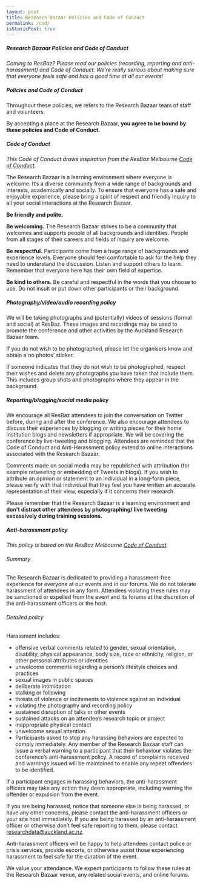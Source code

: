 ```yaml
---
layout: post
title: Research Bazaar Policies and Code of Conduct
permalink: /cod/
isStaticPost: true
---
```

##### Research Bazaar Policies and Code of Conduct
*Coming to ResBaz? Please read our policies (recording, reporting and anti-harassment) and Code of Conduct. We’re really serious about making sure that everyone feels safe and has a good time at all our events!*

##### Policies and Code of Conduct
Throughout these policies, we refers to the Research Bazaar team of staff and volunteers.

By accepting a place at the Research Bazaar, **you agree to be bound by these policies and Code of Conduct.**

##### Code of Conduct
*This Code of Conduct draws inspiration from the ResBaz Melbourne [Code of Conduct](https://resbazblog.wordpress.com/code-of-conduct/).*

The Research Bazaar is a learning environment where everyone is welcome. It’s a diverse community from a wide range of backgrounds and interests, academically and socially. To ensure that everyone has a safe and enjoyable experience, please bring a spirit of respect and friendly inquiry to all your social interactions at the Research Bazaar.

**Be friendly and polite.**

**Be welcoming.** The Research Bazaar strives to be a community that welcomes and supports people of all backgrounds and identities. People from all stages of their careers and fields of inquiry are welcome.

**Be respectful.** Participants come from a huge range of backgrounds and experience levels. Everyone should feel comfortable to ask for the help they need to understand the discussion. Listen and support others to learn. Remember that everyone here has their own field of expertise.

**Be kind to others.** Be careful and respectful in the words that you choose to use. Do not insult or put down other participants or their background.

##### Photography/video/audio recording policy
We will be taking photographs and (potentially) videos of sessions (formal and social) at ResBaz. These images and recordings may be used to promote the conference and other activities by the Auckland Research Bazaar team.

If you do not wish to be photographed, please let the organisers know and obtain a`no photos’ sticker.

If someone indicates that they do not wish to be photographed, respect their wishes and delete any photographs you have taken that include them. This includes group shots and photographs where they appear in the background.

##### Reporting/blogging/social media policy
We encourage all ResBaz attendees to join the conversation on Twitter before, during and after the conference. We also encourage attendees to discuss their experiences by blogging or writing pieces for their home institution blogs and newsletters if appropriate. We will be covering the conference by live-tweeting and blogging. Attendees are reminded that the Code of Conduct and Anti-Harassment policy extend to online interactions associated with the Research Bazaar.

Comments made on social media may be republished with attribution (for example retweeting or embedding of Tweets in blogs). If you wish to attribute an opinion or statement to an individual in a long-form piece, please verify with that individual that they feel you have written an accurate representation of their view, especially if it concerns their research.

Please remember that the Research Bazaar is a learning environment and **don’t distract other attendees by photographing/ live tweeting excessively during training sessions.**

##### Anti-harassment policy
*This policy is based on the ResBaz Melbourne [Code of Conduct](https://resbazblog.wordpress.com/code-of-conduct/).*

###### Summary
The Research Bazaar is dedicated to providing a harassment-free experience for everyone at our events and in our forums. We do not tolerate harassment of attendees in any form. Attendees violating these rules may be sanctioned or expelled from the event and its forums at the discretion of the anti-harassment officers or the host.

###### Detailed policy
Harassment includes:

* offensive verbal comments related to gender, sexual orientation, disability, physical appearance, body size, race or ethnicity, religion, or other personal attributes or identities
* unwelcome comments regarding a person’s lifestyle choices and practices
* sexual images in public spaces
* deliberate intimidation
* stalking or following
* threats of violence or incitements to violence against an individual
* violating the photography and recording policy
* sustained disruption of talks or other events
* sustained attacks on an attendee’s research topic or project
* inappropriate physical contact
* unwelcome sexual attention.
* Participants asked to stop any harassing behaviors are expected to comply immediately. Any member of the Research Bazaar staff can issue a verbal warning to a participant that their behaviour violates the conference’s anti-harassment policy. A record of complaints received and warnings issued will be maintained to enable any repeat offenders to be identified.

If a participant engages in harassing behaviors, the anti-harassment officers may take any action they deem appropriate, including warning the offender or expulsion from the event.

If you are being harassed, notice that someone else is being harassed, or have any other concerns, please contact the anti-harassment officers or your site host immediately. If you are being harassed by an anti-harassment officer or otherwise don’t feel safe reporting to them, please contact [researchdata@auckland.ac.nz](mailto:researchdata@auckland.ac.nz).

Anti-harassment officers will be happy to help attendees contact police or crisis services, provide escorts, or otherwise assist those experiencing harassment to feel safe for the duration of the event.

We value your attendance. We expect participants to follow these rules at the Research Bazaar venue, any related social events, and online forums.

<img class="img-responsive feature-image" src="{{ site.baseurl }}/img/posts/cod.jpg" style="display:none">